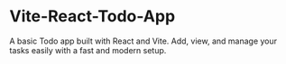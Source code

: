 # Vite-React-Todo-App
A basic Todo app built with React and Vite. Add, view, and manage your tasks easily with a fast and modern setup.
